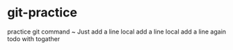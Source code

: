 # git-practice
practice git command ~
Just add a line
local add a line
local add a line again
todo with togather
